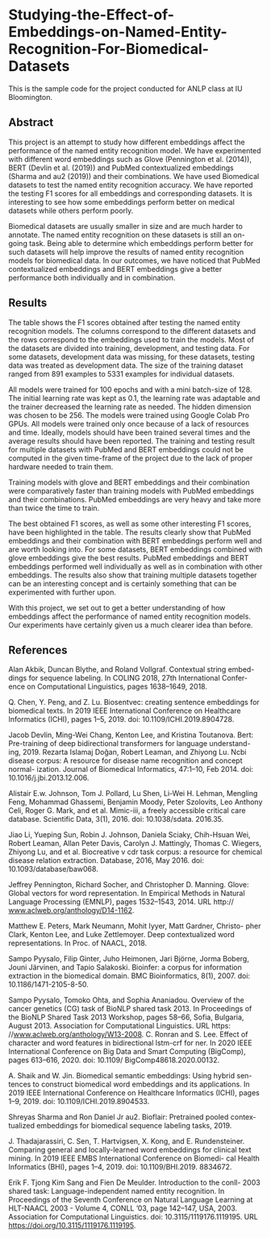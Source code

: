 # Studying-the-Effect-of-Embeddings-on-Named-Entity-Recognition-For-Biomedical-Datasets

This is the sample code for the project conducted for ANLP class at IU Bloomington.

## Abstract
This project is an attempt to study how different embeddings affect the performance of the named entity recognition model. We have experimented with different word embeddings such as Glove (Pennington et al. (2014)), BERT (Devlin et al. (2019)) and PubMed contextualized embeddings (Sharma and au2 (2019)) and their combinations. We have used Biomedical datasets to test the named entity recognition accuracy. We have reported the testing F1 scores for all embeddings and corresponding datasets. It is interesting to see how some embeddings perform better on medical datasets while others perform poorly.

Biomedical datasets are usually smaller in size and are much harder to annotate. The named entity recognition on these datasets is still an on-going task. Being able to determine which embeddings perform better for such datasets will help improve the results of named entity recognition models for biomedical data. In our outcomes, we have noticed that PubMed contextualized embeddings and BERT embeddings give a better performance both individually and in combination.

## Results
The table shows the F1 scores obtained after testing the named entity recognition models. The columns correspond to the different datasets and the rows correspond to the embeddings used to train the models. Most of the datasets are divided into training, development, and testing data. For some datasets, development data was missing, for these datasets, testing data was treated as development data. The size of the training dataset ranged from 891 examples to 5331 examples for individual datasets.

All models were trained for 100 epochs and with a mini batch-size of 128. The initial learning rate was kept as 0.1, the learning rate was adaptable and the trainer decreased the learning rate as needed. The hidden dimension was chosen to be 256. The models were trained using Google Colab Pro GPUs. All models were trained only once because of a lack of resources and time. Ideally, models should have been trained several times and the average results should have been reported. The training and testing result for multiple datasets with PubMed and BERT embeddings could not be computed in the given time-frame of the project due to the lack of proper hardware needed to train them.

Training models with glove and BERT embeddings and their combination were comparatively faster than training models with PubMed embeddings and their combinations. PubMed embeddings are very heavy and take more than twice the time to train.

The best obtained F1 scores, as well as some other interesting F1 scores, have been highlighted in the table. The results clearly show that PubMed embeddings and their combination with BERT embeddings perform well and are worth looking into. For some datasets, BERT embeddings combined with glove embeddings give the best results. PubMed embeddings and BERT embeddings performed well individually as well as in combination with other embeddings. The results also show that training multiple datasets together can be an interesting concept and is certainly something that can be experimented with further upon.

With this project, we set out to get a better understanding of how embeddings affect the performance of named entity recognition models. Our experiments have certainly given us a much clearer idea than before.


## References
Alan Akbik, Duncan Blythe, and Roland Vollgraf. Contextual string embed- dings for sequence labeling. In COLING 2018, 27th International Confer- ence on Computational Linguistics, pages 1638–1649, 2018.

Q. Chen, Y. Peng, and Z. Lu. Biosentvec: creating sentence embeddings for biomedical texts. In 2019 IEEE International Conference on Healthcare Informatics (ICHI), pages 1–5, 2019. doi: 10.1109/ICHI.2019.8904728.

Jacob Devlin, Ming-Wei Chang, Kenton Lee, and Kristina Toutanova. Bert: Pre-training of deep bidirectional transformers for language understand- ing, 2019.
Rezarta Islamaj Doğan, Robert Leaman, and Zhiyong Lu. Ncbi disease corpus: A resource for disease name recognition and concept normal- ization. Journal of Biomedical Informatics, 47:1–10, Feb 2014. doi: 10.1016/j.jbi.2013.12.006.

Alistair E.w. Johnson, Tom J. Pollard, Lu Shen, Li-Wei H. Lehman, Mengling Feng, Mohammad Ghassemi, Benjamin Moody, Peter Szolovits, Leo Anthony Celi, Roger G. Mark, and et al. Mimic-iii, a freely accessible critical care database. Scientific Data, 3(1), 2016. doi: 10.1038/sdata. 2016.35.

Jiao Li, Yueping Sun, Robin J. Johnson, Daniela Sciaky, Chih-Hsuan Wei, Robert Leaman, Allan Peter Davis, Carolyn J. Mattingly, Thomas C. Wiegers, Zhiyong Lu, and et al. Biocreative v cdr task corpus: a resource for chemical disease relation extraction. Database, 2016, May 2016. doi: 10.1093/database/baw068.

Jeffrey Pennington, Richard Socher, and Christopher D. Manning. Glove: Global vectors for word representation. In Empirical Methods in Natural Language Processing (EMNLP), pages 1532–1543, 2014. URL http:// www.aclweb.org/anthology/D14-1162.

Matthew E. Peters, Mark Neumann, Mohit Iyyer, Matt Gardner, Christo- pher Clark, Kenton Lee, and Luke Zettlemoyer. Deep contextualized word representations. In Proc. of NAACL, 2018.

Sampo Pyysalo, Filip Ginter, Juho Heimonen, Jari Björne, Jorma Boberg, Jouni Järvinen, and Tapio Salakoski. Bioinfer: a corpus for information extraction in the biomedical domain. BMC Bioinformatics, 8(1), 2007. doi: 10.1186/1471-2105-8-50.

Sampo Pyysalo, Tomoko Ohta, and Sophia Ananiadou. Overview of the cancer genetics (CG) task of BioNLP shared task 2013. In Proceedings of the BioNLP Shared Task 2013 Workshop, pages 58–66, Sofia, Bulgaria, August 2013. Association for Computational Linguistics. URL https: //www.aclweb.org/anthology/W13-2008.
C. Ronran and S. Lee. Effect of character and word features in bidirectional lstm-crf for ner. In 2020 IEEE International Conference on Big Data and Smart Computing (BigComp), pages 613–616, 2020. doi: 10.1109/ BigComp48618.2020.00132.

A. Shaik and W. Jin. Biomedical semantic embeddings: Using hybrid sen- tences to construct biomedical word embeddings and its applications. In 2019 IEEE International Conference on Healthcare Informatics (ICHI), pages 1–9, 2019. doi: 10.1109/ICHI.2019.8904533.

Shreyas Sharma and Ron Daniel Jr au2. Bioflair: Pretrained pooled contex- tualized embeddings for biomedical sequence labeling tasks, 2019.

J. Thadajarassiri, C. Sen, T. Hartvigsen, X. Kong, and E. Rundensteiner. Comparing general and locally-learned word embeddings for clinical text mining. In 2019 IEEE EMBS International Conference on Biomedi- cal Health Informatics (BHI), pages 1–4, 2019. doi: 10.1109/BHI.2019. 8834672.

Erik F. Tjong Kim Sang and Fien De Meulder. Introduction to the conll- 2003 shared task: Language-independent named entity recognition. In Proceedings of the Seventh Conference on Natural Language Learning at HLT-NAACL 2003 - Volume 4, CONLL ’03, page 142–147, USA, 2003. Association for Computational Linguistics. doi: 10.3115/1119176.1119195. URL https://doi.org/10.3115/1119176.1119195.
